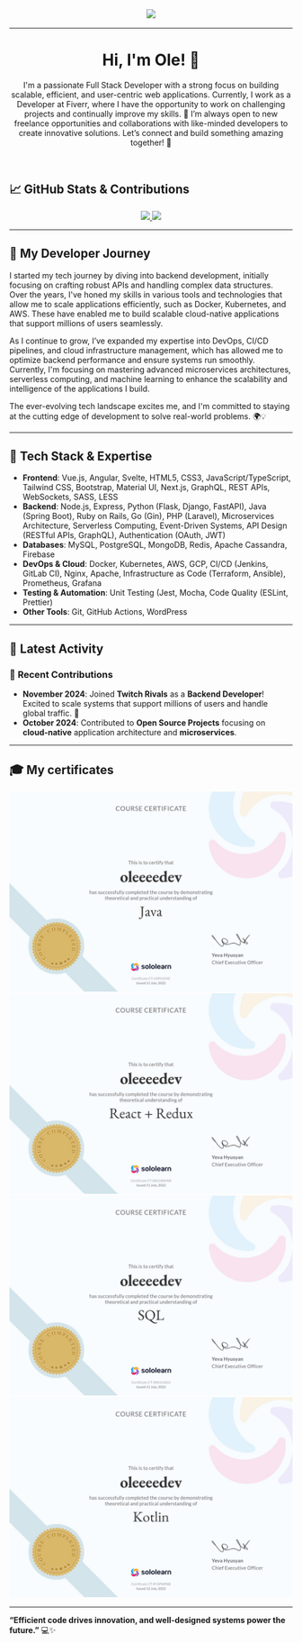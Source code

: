 
<div align="center">
  <a href="https://github.com/max1mde/fancy-readme-stats" target="_blank">
      <img src="https://fancy-readme-stats.vercel.app/api?username=oleeeedev&title=ole&theme=city&dark_bg=3&hide_border=false&height=210&description=%20&footer=Frontend%20Enthusiast%20✨&include_all_commits=true&update=2">
  </a>
</div>

---

<h1 align="center">Hi, I'm Ole! 👋</h1>

<p align="center">
  I'm a passionate Full Stack Developer with a strong focus on building scalable, efficient, and user-centric web applications. Currently, I work as a Developer at Fiverr, where I have the opportunity to work on challenging projects and continually improve my skills. 🚀 I’m always open to new freelance opportunities and collaborations with like-minded developers to create innovative solutions. Let’s connect and build something amazing together! 🌟
</p>

<br>

## 📈 GitHub Stats & Contributions

<div align="center">
  <a href="https://github.com/oleeeedev" target="_blank">
      <img src="https://github-readme-stats.vercel.app/api?username=oleeeedev&count_private=true&show_icons=true&hide_title=true&hide=prs&theme=city&hide_border=true&card_width=400">
  </a>
  <a href="https://github.com/oleeeedev" target="_blank">
      <img src="https://github-readme-stats.vercel.app/api/top-langs/?username=oleeeedev&layout=compact&theme=city&hide_border=true&langs_count=6&card_width=400">
  </a>
</div>

---

## 🌱 My Developer Journey

I started my tech journey by diving into backend development, initially focusing on crafting robust APIs and handling complex data structures. Over the years, I've honed my skills in various tools and technologies that allow me to scale applications efficiently, such as Docker, Kubernetes, and AWS. These have enabled me to build scalable cloud-native applications that support millions of users seamlessly.

As I continue to grow, I’ve expanded my expertise into DevOps, CI/CD pipelines, and cloud infrastructure management, which has allowed me to optimize backend performance and ensure systems run smoothly. Currently, I'm focusing on mastering advanced microservices architectures, serverless computing, and machine learning to enhance the scalability and intelligence of the applications I build.

The ever-evolving tech landscape excites me, and I'm committed to staying at the cutting edge of development to solve real-world problems. 🌍💡

---

## 🚀 Tech Stack & Expertise

- **Frontend**: Vue.js, Angular, Svelte, HTML5, CSS3, JavaScript/TypeScript, Tailwind CSS, Bootstrap, Material UI, Next.js, GraphQL, REST APIs, WebSockets, SASS, LESS
- **Backend**: Node.js, Express, Python (Flask, Django, FastAPI), Java (Spring Boot), Ruby on Rails, Go (Gin), PHP (Laravel), Microservices Architecture, Serverless Computing, Event-Driven Systems, API Design (RESTful APIs, GraphQL), Authentication (OAuth, JWT)
- **Databases**: MySQL, PostgreSQL, MongoDB, Redis, Apache Cassandra, Firebase 
- **DevOps & Cloud**: Docker, Kubernetes, AWS, GCP, CI/CD (Jenkins, GitLab CI), Nginx, Apache, Infrastructure as Code (Terraform, Ansible), Prometheus, Grafana
- **Testing & Automation**: Unit Testing (Jest, Mocha, Code Quality (ESLint, Prettier)
- **Other Tools**: Git, GitHub Actions, WordPress
---

## 📅 Latest Activity

### 📝 **Recent Contributions**
- **November 2024**: Joined **Twitch Rivals** as a **Backend Developer**! Excited to scale systems that support millions of users and handle global traffic. 🚀
- **October 2024**: Contributed to **Open Source Projects** focusing on **cloud-native** application architecture and **microservices**.

---

## 🎓 My certificates

![Java Certificate](java-certificate.jpg)
![React Certificate](react-certificate.jpg)
![Sql Certificate](sql-certificate.jpg)
![Kotlin Certificate](kotlin-certificate.jpg)

---


**“Efficient code drives innovation, and well-designed systems power the future.”** 💻✨
